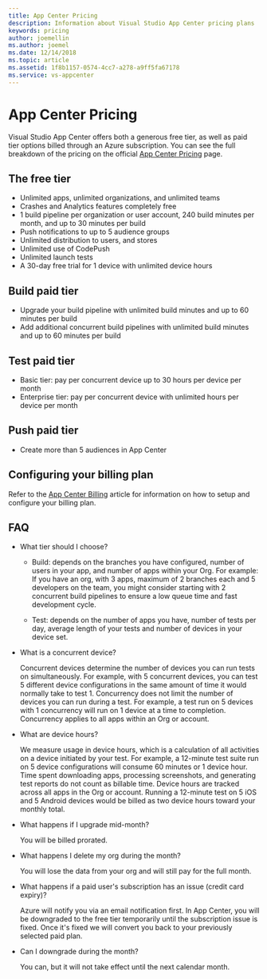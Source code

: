```yaml
---
title: App Center Pricing
description: Information about Visual Studio App Center pricing plans
keywords: pricing
author: joemellin
ms.author: joemel
ms.date: 12/14/2018
ms.topic: article
ms.assetid: 1f8b1157-0574-4cc7-a278-a9ff5fa67178
ms.service: vs-appcenter
---
```


# App Center Pricing

Visual Studio App Center offers both a generous free tier, as well as paid tier options billed through an Azure subscription. You can see the full breakdown of the pricing on the official [App Center Pricing](https://www.visualstudio.com/app-center/pricing) page.

## The free tier

- Unlimited apps, unlimited organizations, and unlimited teams
- Crashes and Analytics features completely free
- 1 build pipeline per organization or user account, 240 build minutes per month, and up to 30 minutes per build
- Push notifications to up to 5 audience groups
- Unlimited distribution to users, and stores
- Unlimited use of CodePush
- Unlimited launch tests
- A 30-day free trial for 1 device with unlimited device hours

## Build paid tier

- Upgrade your build pipeline with unlimited build minutes and up to 60 minutes per build
- Add additional concurrent build pipelines with unlimited build minutes and up to 60 minutes per build
  
## Test paid tier
  
- Basic tier: pay per concurrent device up to 30 hours per device per month
- Enterprise tier: pay per concurrent device with unlimited hours per device per month

## Push paid tier

- Create more than 5 audiences in App Center

## Configuring your billing plan

Refer to the [App Center Billing](~/general/billing.md) article for information on how to setup and configure your billing plan.

## FAQ

- What tier should I choose?

  - Build: depends on the branches you have configured, number of users in your app, and number of apps within your Org. For example: If you have an org, with 3 apps, maximum of 2 branches each and 5 developers on the team, you might consider starting with 2 concurrent build pipelines to ensure a low queue time and fast development cycle.

  - Test: depends on the number of apps you have, number of tests per day, average length of your tests and number of devices in your device set.

- What is a concurrent device?

  Concurrent devices determine the number of devices you can run tests on simultaneously. For example, with 5 concurrent devices, you can test 5 different device configurations in the same amount of time it would normally take to test 1. Concurrency does not limit the number of devices you can run during a test. For example, a test run on 5 devices with 1 concurrency will run on 1 device at a time to completion. Concurrency applies to all apps within an Org or account.

- What are device hours?

  We measure usage in device hours, which is a calculation of all activities on a device initiated by your test. For example, a 12-minute test suite run on 5 device configurations will consume 60 minutes or 1 device hour. Time spent downloading apps, processing screenshots, and generating test reports do not count as billable time. Device hours are tracked across all apps in the Org or account. Running a 12-minute test on 5 iOS and 5 Android devices would be billed as two device hours toward your monthly total.

- What happens if I upgrade mid-month?

  You will be billed prorated.

- What happens I delete my org during the month?

  You will lose the data from your org and will still pay for the full month.

- What happens if a paid user's subscription has an issue (credit card expiry)?

  Azure will notify you via an email notification first. In App Center, you will be downgraded to the free tier temporarily until the subscription issue is fixed. Once it's fixed we will convert you back to your previously selected paid plan.

- Can I downgrade during the month?

  You can, but it will not take effect until the next calendar month.